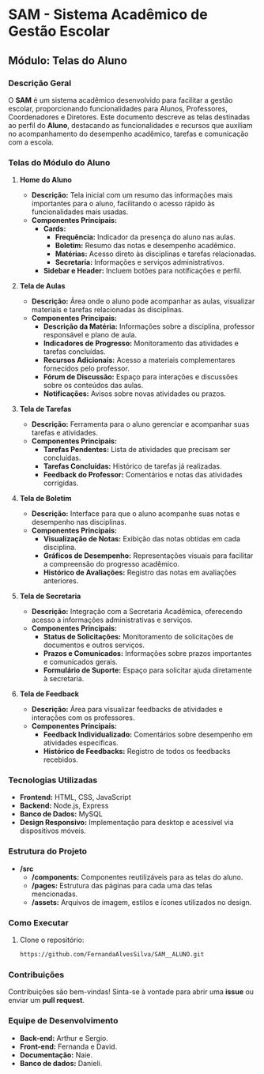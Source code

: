 # SAM - Sistema Acadêmico de Gestão Escolar
## Módulo: Telas do Aluno

### Descrição Geral
O **SAM** é um sistema acadêmico desenvolvido para facilitar a gestão escolar, proporcionando funcionalidades para Alunos, Professores, Coordenadores e Diretores. Este documento descreve as telas destinadas ao perfil do **Aluno**, destacando as funcionalidades e recursos que auxiliam no acompanhamento do desempenho acadêmico, tarefas e comunicação com a escola.

### Telas do Módulo do Aluno

1. **Home do Aluno**
   - **Descrição:** Tela inicial com um resumo das informações mais importantes para o aluno, facilitando o acesso rápido às funcionalidades mais usadas.
   - **Componentes Principais:**
     - **Cards:** 
       - **Frequência:** Indicador da presença do aluno nas aulas.
       - **Boletim:** Resumo das notas e desempenho acadêmico.
       - **Matérias:** Acesso direto às disciplinas e tarefas relacionadas.
       - **Secretaria:** Informações e serviços administrativos.
     - **Sidebar e Header:** Incluem botões para notificações e perfil.

2. **Tela de Aulas**
   - **Descrição:** Área onde o aluno pode acompanhar as aulas, visualizar materiais e tarefas relacionadas às disciplinas.
   - **Componentes Principais:**
     - **Descrição da Matéria:** Informações sobre a disciplina, professor responsável e plano de aula.
     - **Indicadores de Progresso:** Monitoramento das atividades e tarefas concluídas.
     - **Recursos Adicionais:** Acesso a materiais complementares fornecidos pelo professor.
     - **Fórum de Discussão:** Espaço para interações e discussões sobre os conteúdos das aulas.
     - **Notificações:** Avisos sobre novas atividades ou prazos.

3. **Tela de Tarefas**
   - **Descrição:** Ferramenta para o aluno gerenciar e acompanhar suas tarefas e atividades.
   - **Componentes Principais:**
     - **Tarefas Pendentes:** Lista de atividades que precisam ser concluídas.
     - **Tarefas Concluídas:** Histórico de tarefas já realizadas.
     - **Feedback do Professor:** Comentários e notas das atividades corrigidas.

4. **Tela de Boletim**
   - **Descrição:** Interface para que o aluno acompanhe suas notas e desempenho nas disciplinas.
   - **Componentes Principais:**
     - **Visualização de Notas:** Exibição das notas obtidas em cada disciplina.
     - **Gráficos de Desempenho:** Representações visuais para facilitar a compreensão do progresso acadêmico.
     - **Histórico de Avaliações:** Registro das notas em avaliações anteriores.

5. **Tela de Secretaria**
   - **Descrição:** Integração com a Secretaria Acadêmica, oferecendo acesso a informações administrativas e serviços.
   - **Componentes Principais:**
     - **Status de Solicitações:** Monitoramento de solicitações de documentos e outros serviços.
     - **Prazos e Comunicados:** Informações sobre prazos importantes e comunicados gerais.
     - **Formulário de Suporte:** Espaço para solicitar ajuda diretamente à secretaria.

6. **Tela de Feedback**
   - **Descrição:** Área para visualizar feedbacks de atividades e interações com os professores.
   - **Componentes Principais:**
     - **Feedback Individualizado:** Comentários sobre desempenho em atividades específicas.
     - **Histórico de Feedbacks:** Registro de todos os feedbacks recebidos.

### Tecnologias Utilizadas
- **Frontend:** HTML, CSS, JavaScript
- **Backend:** Node.js, Express
- **Banco de Dados:** MySQL
- **Design Responsivo:** Implementação para desktop e acessível via dispositivos móveis.

### Estrutura do Projeto
- **/src**
  - **/components:** Componentes reutilizáveis para as telas do aluno.
  - **/pages:** Estrutura das páginas para cada uma das telas mencionadas.
  - **/assets:** Arquivos de imagem, estilos e ícones utilizados no design.

### Como Executar
1. Clone o repositório:
   ```bash
   https://github.com/FernandaAlvesSilva/SAM__ALUNO.git
   ```



### Contribuições
Contribuições são bem-vindas! Sinta-se à vontade para abrir uma **issue** ou enviar um **pull request**.

### Equipe de Desenvolvimento
- **Back-end:** Arthur e Sergio.
- **Front-end:** Fernanda e David.
- **Documentação:** Naie.
- **Banco de dados:** Danieli.

